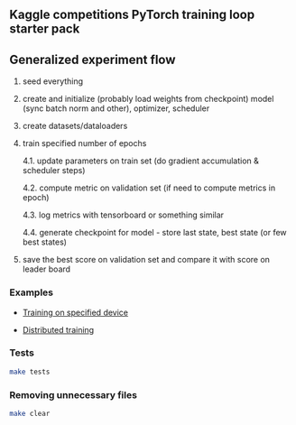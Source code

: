 

## Kaggle competitions PyTorch training loop starter pack

## Generalized experiment flow

1. seed everything

2. create and initialize (probably load weights from checkpoint) model (sync batch norm and other), optimizer, scheduler

3. create datasets/dataloaders

4. train specified number of epochs

    4.1. update parameters on train set (do gradient accumulation & scheduler steps)

    4.2. compute metric on validation set (if need to compute metrics in epoch)

    4.3. log metrics with tensorboard or something similar

    4.4. generate checkpoint for model - store last state, best state (or few best states)

5. save the best score on validation set and compare it with score on leader board

### Examples

- [Training on specified device](examples/device)

- [Distributed training](examples/dp)

### Tests

```bash
make tests
```

### Removing unnecessary files

```bash
make clear
```